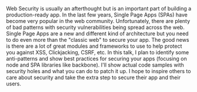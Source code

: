 Web Security is usually an afterthought but is an important part of building a production-ready app. In the last few years, Single Page Apps (SPAs) have become very popular in the web community. Unfortunately, there are plenty of bad patterns with security vulnerabilities being spread across the web. Single Page Apps are a new and different kind of architecture but you need to do even more than the "classic web" to secure your app. The good news is there are a lot of great modules and frameworks to use to help protect you against XSS, Clickjacking, CSRF, etc. In this talk, I plan to identify some anti-patterns and show best practices for securing your apps (focusing on node and SPA libraries like backbone). I'll show actual code samples with security holes and what you can do to patch it up. I hope to inspire others to care about security and take the extra step to secure their app and their users.
